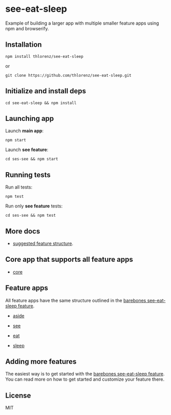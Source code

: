 # see-eat-sleep

Example of building a larger app with multiple smaller feature apps using npm and browserify.

## Installation

    npm install thlorenz/see-eat-sleep

or

    git clone https://github.com/thlorenz/see-eat-sleep.git

## Initialize and install deps
    
    cd see-eat-sleep && npm install

## Launching app


Launch **main app**:

    npm start

Launch **see feature**:
    
    cd ses-see && npm start

## Running tests
  
Run all tests:

    npm test

Run only **see feature** tests:

    cd ses-see && npm test

## More docs

- [suggested feature structure](https://github.com/thlorenz/ses-barebones#structure).

## Core app that supports all feature apps

- [core](https://github.com/thlorenz/ses-core)

## Feature apps

All feature apps have the same structure outlined in the [barebones see-eat-sleep feature](https://github.com/thlorenz/ses-barebones).

- [aside](https://github.com/thlorenz/ses-aside)

- [see](https://github.com/thlorenz/ses-see)
- [eat](https://github.com/thlorenz/ses-eat)
- [sleep](https://github.com/thlorenz/ses-sleep)

## Adding more features

The easiest way is to get started with the [barebones see-eat-sleep feature](https://github.com/thlorenz/ses-barebones).
You can read more on how to get started and customize your feature there.

## License

MIT
